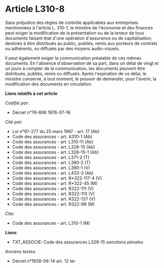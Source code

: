# Article L310-8

Sans préjudice des règles de contrôle applicables aux entreprises mentionnées à l'article L. 310-1, le ministre de l'économie
et des finances peut exiger la modification de la présentation ou de la teneur de tous documents faisant état d'une opération
d'assurance ou de capitalisation, destinés à être distribués au public, publiés, remis aux porteurs de contrats ou adhérents,
ou diffusés par des moyens audio-visuels.

Il peut également exiger la communication préalable de ces mêmes documents. En l'absence d'observation de sa part, dans un
délai de vingt et un jours à compter de la communication, les documents peuvent être distribués, publiés, remis ou diffusés.
Après l'expiration de ce délai, le ministre conserve, à tout moment, le pouvoir de demander, pour l'avenir, la modification
des documents en circulation.

**Liens relatifs à cet article**

_Codifié par_:

  - Décret n°76-666 1976-07-16

_Cité par_:

  - Loi n°97-277 du 25 mars 1997 - art. 17 (Ab)
  - Code des assurances - art. A310-1 (Ab)
  - Code des assurances - art. L310-11 (Ab)
  - Code des assurances - art. L328-15 (Ab)
  - Code des assurances - art. L328-15-1 (Ab)
  - Code des assurances - art. L371-2 (T)
  - Code des assurances - art. L380-2 (T)
  - Code des assurances - art. L390-1 (V)
  - Code des assurances - art. L433-3 (Ab)
  - Code des assurances - art. R*322-117-4 (V)
  - Code des assurances - art. R*322-45 (M)
  - Code des assurances - art. R322-111 (V)
  - Code des assurances - art. R322-113 (V)
  - Code des assurances - art. R322-137 (V)
  - Code des assurances - art. R322-98 (M)

_Cite_:

  - Code des assurances - art. L310-1 (M)

**Liens**:

  - TXT_ASSOCIE: Code des assurances L328-15 *sanctions pénales*

_Anciens textes_:

  - Décret n°1938-06-14 art. 12 ter
